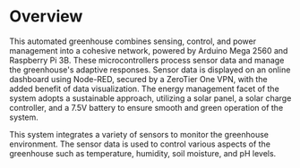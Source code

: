 # Overview

This automated greenhouse combines sensing, control, and power management into a cohesive network, powered by Arduino Mega 2560 and Raspberry Pi 3B. These microcontrollers process sensor data and manage the greenhouse's adaptive responses. Sensor data is displayed on an online dashboard using Node-RED, secured by a ZeroTier One VPN, with the added benefit of data visualization. The energy management facet of the system adopts a sustainable approach, utilizing a solar panel, a solar charge controller, and a 7.5V battery to ensure smooth and green operation of the system.

This system integrates a variety of sensors to monitor the greenhouse environment. The sensor data is used to control various aspects of the greenhouse such as temperature, humidity, soil moisture, and pH levels.
